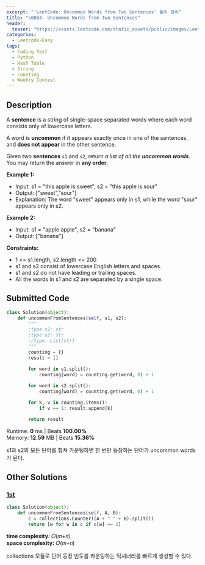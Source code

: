 ```yaml
---
excerpt: "'LeetCode: Uncommon Words from Two Sentences' 풀이 정리"
title: "\0884. Uncommon Words from Two Sentences"
header:
  teaser: "https://assets.leetcode.com/static_assets/public/images/LeetCode_Sharing.png"
categories:
  - Leetcode-Easy
tags:
  - Coding Test
  - Python
  - Hash Table
  - String
  - Counting
  - Weekly Contest
---
```


## <i class="fa-solid fa-file-lines"></i> Description

A **sentence** is a string of single-space separated words where each word consists only of lowercase letters.

A word is **uncommon** if it appears exactly once in one of the sentences, and **does not appear** in the other sentence.

Given two **sentences** `s1` and `s2`, return *a list of all the **uncommon words***. You may return the answer in **any order**.

**Example 1:**

- Input: s1 = "this apple is sweet", s2 = "this apple is sour"
- Output: ["sweet","sour"]
- Explanation: The word "sweet" appears only in s1, while the word "sour" appears only in s2.

**Example 2:**

- Input: s1 = "apple apple", s2 = "banana"
- Output: ["banana"]

**Constraints:**

- 1 <= s1.length, s2.length <= 200
- s1 and s2 consist of lowercase English letters and spaces.
- s1 and s2 do not have leading or trailing spaces.
- All the words in s1 and s2 are separated by a single space.

## <i class="fa-solid fa-cloud-arrow-up"></i> Submitted Code

```python
class Solution(object):
    def uncommonFromSentences(self, s1, s2):
        """
        :type s1: str
        :type s2: str
        :rtype: List[str]
        """
        counting = {}
        result = []

        for word in s1.split():
            counting[word] = counting.get(word, 0) + 1
        
        for word in s2.split():
            counting[word] = counting.get(word, 0) + 1

        for k, v in counting.items():
            if v == 1: result.append(k)

        return result
```
<i class="fa-solid fa-clock"></i> Runtime: **0** ms \| Beats **100.00%**    
<i class="fa-solid fa-memory"></i> Memory: **12.59** MB \| Beats **15.36%**

s1과 s2의 모든 단어를 합쳐 카운팅하면 한 번만 등장하는 단어가 uncommon words가 된다.

## <i class="fa-solid fa-flask"></i> Other Solutions

### <a href="https://leetcode.com/problems/uncommon-words-from-two-sentences/solutions/158967/cjavapython-easy-solution-with-explanati-6viz/" target="_blank">1st</a>

```python
class Solution(object):
    def uncommonFromSentences(self, A, B):
        c = collections.Counter((A + " " + B).split())
        return [w for w in c if c[w] == 1]
```
<i class="fa-solid fa-clock"></i> **time complexity:** 𝑂(𝑚+𝑛)    
<i class="fa-solid fa-memory"></i> **space complexity:** 𝑂(𝑚+𝑛)           

collections 모듈로 단어 등장 빈도를 카운팅하는 딕셔너리를 빠르게 생성할 수 있다.